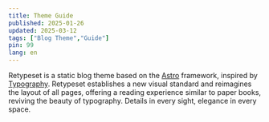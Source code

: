 ```yaml
---
title: Theme Guide
published: 2025-01-26
updated: 2025-03-12
tags: ["Blog Theme","Guide"]
pin: 99
lang: en
---
```


Retypeset is a static blog theme based on the <a href="https://astro.build/">Astro</a> framework, inspired by <a href="https://astro-theme-typography.vercel.app/">Typography</a>. Retypeset establishes a new visual standard and reimagines the layout of all pages, offering a reading experience similar to paper books, reviving the beauty of typography. Details in every sight, elegance in every space.
